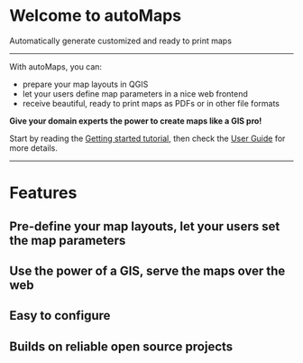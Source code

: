 # Welcome to autoMaps
Automatically generate customized and ready to print maps 

---

With autoMaps, you can:

* prepare your map layouts in QGIS
* let your users define map parameters in a nice web frontend
* receive beautiful, ready to print maps as PDFs or in other file formats

__Give your domain experts the power to create maps like a GIS pro!__

Start by reading the 
[Getting started tutorial](getting_started.md), then check the 
[User Guide](user_guide.md) for more details.

---

# Features
## Pre-define your map layouts, let your users set the map parameters
## Use the power of a GIS, serve the maps over the web
## Easy to configure
## Builds on reliable open source projects